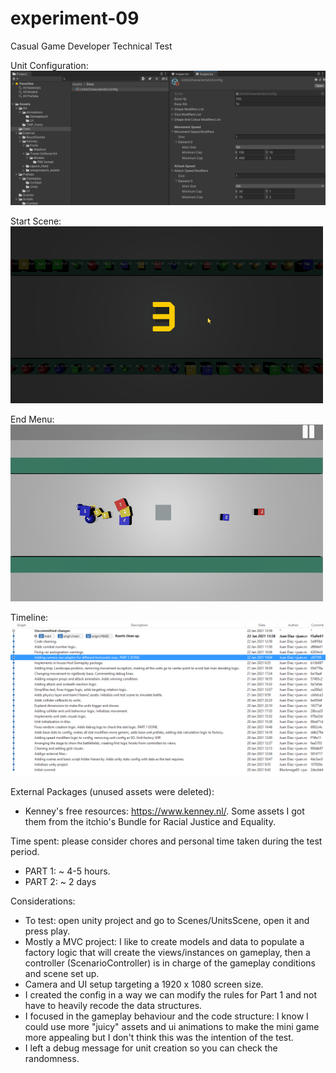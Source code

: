 # experiment-09
Casual Game Developer Technical Test

Unit Configuration:
![config](/Images/config.PNG)

Start Scene:
![Start](/Images/start_game.gif)

End Menu:
![End](/Images/end_game.gif)

Timeline:
![timeline](/Images/timeline.PNG)

External Packages (unused assets were deleted):
* Kenney's free resources: https://www.kenney.nl/. Some assets I got them from the itchio's Bundle for Racial Justice and Equality.

Time spent: please consider chores and personal time taken during the test period.
* PART 1: ~ 4-5 hours.
* PART 2: ~ 2 days 

Considerations:
* To test: open unity project and go to Scenes/UnitsScene, open it and press play. 
* Mostly a MVC project: I like to create models and data to populate a factory logic that will create the views/instances on gameplay, then a controller (ScenarioController) is in charge of the gameplay conditions and scene set up.
* Camera and UI setup targeting a 1920 x 1080 screen size.
* I created the config in a way we can modify the rules for Part 1 and not have to heavily recode the data structures.
* I focused in the gameplay behaviour and the code structure: I know I could use more "juicy" assets and ui animations to make the mini game more appealing but I don't think this was the intention of the test.
* I left a debug message for unit creation so you can check the randomness.